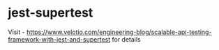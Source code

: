 # jest-supertest

Visit - https://www.velotio.com/engineering-blog/scalable-api-testing-framework-with-jest-and-supertest for details
